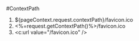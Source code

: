 #ContextPath
1. ${pageContext.request.contextPath}/favicon.ico
2. <%=request.getContextPath()%>/favicon.ico
3. <c:url value="/favicon.ico" />
